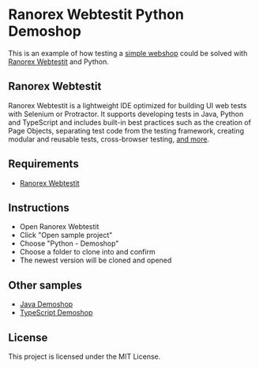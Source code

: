 # Ranorex Webtestit Python Demoshop

This is an example of how testing a [simple webshop](http://demoshop.webtestit.com/) could be solved with [Ranorex Webtestit](https://www.ranorex.com/webtestit/) and Python.

## Ranorex Webtestit

Ranorex Webtestit is a lightweight IDE optimized for building UI web tests with Selenium or Protractor. It supports developing tests in Java, Python and TypeScript and includes built-in best practices such as the creation of Page Objects, separating test code from the testing framework, creating modular and reusable tests, cross-browser testing, [and more](https://www.ranorex.com/webtestit/).

## Requirements

* [Ranorex Webtestit](https://www.ranorex.com/webtestit/)

## Instructions

* Open Ranorex Webtestit
* Click "Open sample project"
* Choose "Python - Demoshop"
* Choose a folder to clone into and confirm
* The newest version will be cloned and opened

## Other samples

* [Java Demoshop](https://github.com/rxse/java-demoshop)
* [TypeScript Demoshop](https://github.com/rxse/ts-demoshop)

## License

This project is licensed under the MIT License.